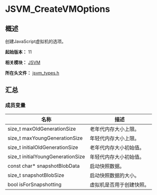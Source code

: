 # JSVM_CreateVMOptions

## 概述

创建JavaScript虚拟机的选项。

**起始版本：** 11

**相关模块：** [JSVM](capi-jsvm.md)

**所在头文件：** [jsvm_types.h](capi-jsvm-types-h.md)

## 汇总

### 成员变量

| 名称 | 描述 |
| -- | -- |
| size_t maxOldGenerationSize | 老年代内存大小上限。 |
| size_t maxYoungGenerationSize | 年轻代内存大小上限。 |
| size_t initialOldGenerationSize | 老年代内存大小初始值。 |
| size_t initialYoungGenerationSize | 年轻代内存大小初始值。 |
| const char* snapshotBlobData | 启动快照数据。 |
| size_t snapshotBlobSize | 启动快照数据的大小。 |
| bool isForSnapshotting | 虚拟机是否用于创建快照。 |


